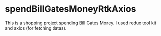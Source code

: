 # spendBillGatesMoneyRtkAxios
This is a shopping project  spending Bill Gates Money. I used redux tool kit and axios (for fetching datas).
